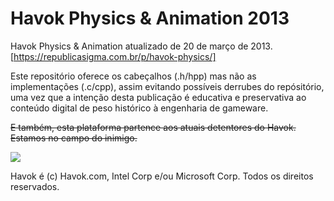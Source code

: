# Havok Physics &amp; Animation 2013
Havok Physics &amp; Animation atualizado de 20 de março de 2013.
[https://republicasigma.com.br/p/havok-physics/]

Este repositório oferece os cabeçalhos (.h/hpp) mas não as implementações (.c/cpp), assim evitando possíveis derrubes do repósitório, uma vez que a intenção desta publicação é educativa e preservativa ao conteúdo digital de peso histórico à engenharia de gameware.

~~E também, esta plataforma partence aos atuais detentores do Havok. Estamos no campo do inimigo.~~

[![](https://discordapp.com/api/guilds/349379672351571969/embed.png?style=banner1)](https://republicasigma.com.br/technology/discord)

Havok é (c) Havok.com, Intel Corp e/ou Microsoft Corp. Todos os direitos reservados.
